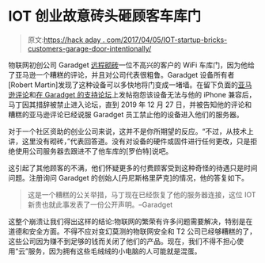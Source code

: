 # IOT 创业故意砖头砸顾客车库门

> 原文:[https://hack aday . com/2017/04/05/IOT-startup-bricks-customers-garage-door-intentionally/](https://hackaday.com/2017/04/05/iot-startup-bricks-customers-garage-door-intentionally/)

物联网初创公司 Garadget [远程砌砖](https://www.theregister.co.uk/2017/04/04/iot_garage_door_startup_bad_pr/)一位不高兴的客户的 WiFi 车库门，因为他给了亚马逊一个糟糕的评论，并且对公司代表很粗鲁。Garadget 设备所有者[Robert Martin]发现了这种设备可以多快地将门变成一堵墙。在留下负面的[亚马逊评论](https://www.amazon.com/gp/customer-reviews/R2XHHHGM6BEUG6/)和[在 Garadget 的支持论坛](http://community.garadget.com/t/iphone-app-will-not-stay-open-just-flashes-when-trying-to-launch/1706)上发帖抱怨该设备无法与他的 iPhone 兼容后，马丁因其措辞被禁止进入论坛，直到 2019 年 12 月 27 日，并被告知他的评论和糟糕的亚马逊评论已经说服 Garadget 员工禁止他的设备进入他们的服务器。

对于一个社区资助的创业公司来说，这并不是你所期望的反应。“不过，从技术上讲，这里没有砌砖，”代表回答道。没有对设备的硬件或固件进行任何更改，只是拒绝使用公司服务器去跟进不了他车库的[罗伯特]说吧。

这引起了其他顾客的不满，他们怀疑更多的付费顾客受到这种奇怪的待遇只是时间问题。注册询问 Garadget 的创始人[丹尼斯格里萨克]的情况，他的答复如下。

> 这是一个糟糕的公关举措，马丁现在已经恢复了他的服务器连接，这位 IOT 新贵也就此事发表了一份公开声明。–Garadget

这整个崩溃让我们得出这样的结论:物联网的繁荣有许多问题需要解决，特别是在道德和安全方面。不得不应对变幻莫测的物联网安全和 T2 公司已经够糟糕的了，这些公司因为赚不到足够的钱而关闭了他们的产品。现在，我们不得不担心使用“云”服务，因为拥有这些毛绒绒的小电脑的人可能就是混蛋。